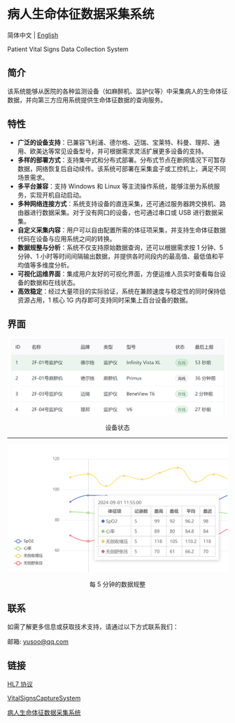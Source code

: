# 病人生命体征数据采集系统

简体中文 | [English](./README.en.md)

Patient Vital Signs Data Collection System

## 简介

该系统能够从医院的各种监测设备（如麻醉机、监护仪等）中采集病人的生命体征数据，并向第三方应用系统提供生命体征数据的查询服务。

## 特性

- **广泛的设备支持**：已兼容飞利浦、德尔格、迈瑞、宝莱特、科曼、理邦、通用、欧美达等常见设备型号，并可根据需求灵活扩展更多设备的支持。
- **多样的部署方式**：支持集中式和分布式部署。分布式节点在断网情况下可暂存数据，网络恢复后自动续传。该系统可部署在采集盒子或工控机上，满足不同场景需求。
- **多平台兼容**：支持 Windows 和 Linux 等主流操作系统，能够注册为系统服务，实现开机自动启动。
- **多种网络连接方式**：系统支持设备的直连采集，还可通过服务器跨交换机、路由器进行数据采集。对于没有网口的设备，也可通过串口或 USB 进行数据采集。
- **自定义采集内容**：用户可以自由配置所需的体征项采集，并支持生命体征数据代码在设备与应用系统之间的转换。
- **数据规整与分析**：系统不仅支持原始数据查询，还可以根据需求按 1 分钟、5 分钟、1 小时等时间间隔输出数据，并提供各时间段内的最高值、最低值和平均值等多维度分析。
- **可视化运维界面**：集成用户友好的可视化界面，方便运维人员实时查看每台设备的数据和在线状态。
- **高效稳定**：经过大量项目的实际验证，系统在兼顾速度与稳定性的同时保持低资源占用，1 核心 1G 内存即可支持同时采集上百台设备的数据。

## 界面

![设备](device.png "设备")

<center>设备状态</center>

---

![体征](5m.png "体征")

<center>每 5 分钟的数据规整</center>

## 联系

如需了解更多信息或获取技术支持，请通过以下方式联系我们：

邮箱: yusoo@qq.com

## 链接

[HL7 协议](https://www.hl7.org)

[VitalSignsCaptureSystem](https://github.com/Yusoo/VitalSignsCaptureSystem)

[病人生命体征数据采集系统](https://yusoo.github.io/VitalSignsCaptureSystem/)
